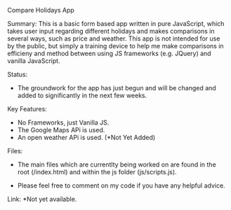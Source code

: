 Compare Holidays App

Summary:
This is a basic form based app written in pure JavaScript, which takes user input regarding different holidays and makes comparisons in several ways, such as price and weather. This app is
not intended for use by the public, but simply a training device to help me make comparisons in efficieny and method between using JS frameworks (e.g. JQuery) and vanilla JavaScript.


Status:

- The groundwork for the app has just begun and will be changed and added to significantly in the next few weeks.


Key Features:

- No Frameworks, just Vanilla JS.
- The Google Maps APi is used.
- An open weather APi is used. (*Not Yet Added) 

Files:

- The main files which are currentlty being worked on are found in the root (/index.html) and
within the js folder (js/scripts.js).  

- Please feel free to comment on my code if you have any helpful advice.

Link:
*Not yet available.
